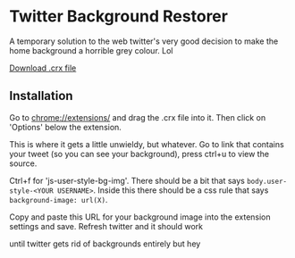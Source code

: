 # Twitter Background Restorer

A temporary solution to the web twitter's very good decision to make the home background a horrible grey colour. Lol

[Download .crx file](twitter-bg-restorer.crx)

## Installation

Go to [chrome://extensions/](chrome://extensions/) and drag the .crx file into it. Then click on 'Options' below the extension.

This is where it gets a little unwieldy, but whatever. Go to link that contains your tweet (so you can see your background), press ctrl+u to view the source.

Ctrl+f for 'js-user-style-bg-img'. There should be a bit that says `body.user-style-<YOUR USERNAME>`. Inside this there should be a css rule that says `background-image: url(X)`.

Copy and paste this URL for your background image into the extension settings and save. Refresh twitter and it should work

until twitter gets rid of backgrounds entirely but hey
